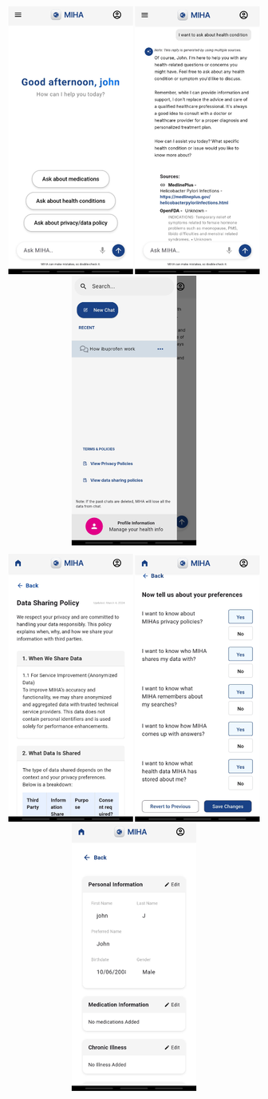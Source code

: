<p align="center">
  <img src="./Image_1.jpg" alt="MIHA Screen 1" width="250"/>
  <img src="./miha_image2.jpg" alt="MIHA Screen 2" width="250"/>
  <img src="./miha_image3.jpg" alt="MIHA Screen 3" width="250"/>
</p>

<p align="center">
  <img src="./miha_image4.jpg" alt="MIHA Screen 4" width="250"/>
  <img src="./miha_image5.jpg" alt="MIHA Screen 5" width="250"/>
  <img src="./miha_image6.jpg" alt="MIHA Screen 6" width="250"/>
</p>
